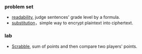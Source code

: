 ### problem set

* [readability](https://cs50.harvard.edu/x/2022/psets/2/readability/), judge sentences' grade level by a formula.
* [substitution](https://cs50.harvard.edu/x/2022/psets/2/substitution/)，simple way to encrypt plaintext into ciphertext.

### lab

* [Scrabble](https://cs50.harvard.edu/x/2022/labs/2/), sum of points and then compare two players' points.
